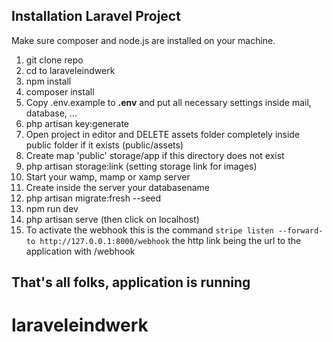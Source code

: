 ## Installation Laravel Project

Make sure composer and node.js are installed on your machine.

1. git clone repo <directory>
2. cd to laraveleindwerk
3. npm install
4. composer install
5. Copy .env.example to **.env** and put all necessary settings inside
   mail, database, ...
6. php artisan key:generate
7. Open project in editor and DELETE assets folder completely inside public folder if it exists (public/assets)
8. Create map 'public' storage/app if this directory does not exist
9. php artisan storage:link (setting storage link for images)
10. Start your wamp, mamp or xamp server
11. Create inside the server your databasename
12. php artisan migrate:fresh --seed
13. npm run dev
14. php artisan serve (then click on localhost) 
15. To activate the webhook this is the command 
`stripe listen --forward-to http://127.0.0.1:8000/webhook` the http link being the url to the application with /webhook

## That's all folks, application is running

# laraveleindwerk
